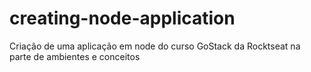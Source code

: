 # creating-node-application
Criação de uma aplicação em node do curso GoStack da Rocktseat na parte de ambientes e conceitos
